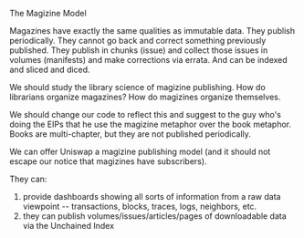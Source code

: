 The Magizine Model

Magazines have exactly the same qualities as immutable data. They publish periodically. They cannot go back and correct
something previously published. They publish in chunks (issue) and collect those issues in volumes (manifests) and make
corrections via errata. And can be indexed and sliced and diced.

We should study the library science of magizine publishing. How do librarians organize magazines? How do magizines
organize themselves.

We should change our code to reflect this and suggest to the guy who's doing the EIPs that he use the magizine metaphor
over the book metaphor. Books are multi-chapter, but they are not published periodically.

We can offer Uniswap a magizine publishing model (and it should not escape our notice that magizines have subscribers).

They can:

1) provide dashboards showing all sorts of information from a raw data viewpoint -- transactions, blocks, traces, logs, neighbors, etc.
2) they can publish volumes/issues/articles/pages of downloadable data via the Unchained Index
